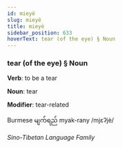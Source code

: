 ```yaml
---
id: mieyë
slug: mieyë
title: mieyë
sidebar_position: 633
hoverText: tear (of the eye) § Noun
---
```


### tear (of the eye) § Noun

**Verb**: to be a tear

**Noun**: tear

**Modifier**: tear-related

Burmese မျက်ရည် myak-rany /mjɛʔjè/

*Sino-Tibetan Language Family*